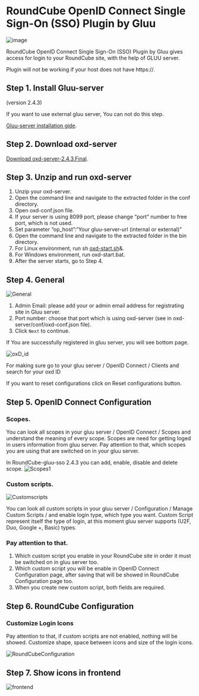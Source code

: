 # <a id="RoundCube_GLUU_SSO_plugin_0"></a>RoundCube OpenID Connect Single Sign-On (SSO) Plugin by Gluu

![image](https://raw.githubusercontent.com/GluuFederation/gluu-sso-RoundCube-plugin/master/plugin.jpg)

RoundCube OpenID Connect Single Sign-On (SSO) Plugin by Gluu gives access for login to your RoundCube site, with the help of GLUU server.

Plugin will not be working if your host does not have https://.

## <a id="Step_1_Install_Gluuserver_13"></a>Step 1\. Install Gluu-server

(version 2.4.3)

If you want to use external gluu server, You can not do this step.

[Gluu-server installation gide](https://www.gluu.org/docs/deployment/).

## <a id="Step_2_Download_oxDserver_21"></a>Step 2\. Download oxd-server

[Download oxd-server-2.4.3.Final](https://ox.gluu.org/maven/org/xdi/oxd-server/2.4.3.Final/oxd-server-2.4.3.Final-distribution.zip).

## <a id="Step_3_Unzip_and_run_oXDserver_31"></a>Step 3\. Unzip and run oxd-server

1.  Unzip your oxd-server.
2.  Open the command line and navigate to the extracted folder in the conf directory.
3.  Open oxd-conf.json file.
4.  If your server is using 8099 port, please change “port” number to free port, which is not used.
5.  Set parameter “op_host”:“Your gluu-server-url (internal or external)”
6.  Open the command line and navigate to the extracted folder in the bin directory.
7.  For Linux environment, run sh [oxd-start.sh](http://oxd-start.sh)&.
8.  For Windows environment, run oxd-start.bat.
9.  After the server starts, go to Step 4.

## <a id="Step_6_General_73"></a>Step 4\. General

![General](https://raw.githubusercontent.com/GluuFederation/gluu-sso-RoundCube-plugin/master/docu/6.png)

1.  Admin Email: please add your or admin email address for registrating site in Gluu server.
2.  Port number: choose that port which is using oxd-server (see in oxd-server/conf/oxd-conf.json file).
3.  Click `Next` to continue.

If You are successfully registered in gluu server, you will see bottom page.

![oxD_id](https://raw.githubusercontent.com/GluuFederation/gluu-sso-RoundCube-plugin/master/docu/7.png)

For making sure go to your gluu server / OpenID Connect / Clients and search for your oxd ID

If you want to reset configurations click on Reset configurations button.

## <a id="Step_8_OpenID_Connect_Configuration_89"></a>Step 5\. OpenID Connect Configuration

### <a id="Scopes_93"></a>Scopes.

You can look all scopes in your gluu server / OpenID Connect / Scopes and understand the meaning of every scope. Scopes are need for getting loged in users information from gluu server. Pay attention to that, which scopes you are using that are switched on in your gluu server.

In RoundCube-gluu-sso 2.4.3 you can add, enable, disable and delete scope. ![Scopes1](https://raw.githubusercontent.com/GluuFederation/gluu-sso-RoundCube-plugin/master/docu/9.png)

### <a id="Custom_scripts_104"></a>Custom scripts.

![Customscripts](https://raw.githubusercontent.com/GluuFederation/gluu-sso-RoundCube-plugin/master/docu/10.png)

You can look all custom scripts in your gluu server / Configuration / Manage Custom Scripts / and enable login type, which type you want. Custom Script represent itself the type of login, at this moment gluu server supports (U2F, Duo, Google +, Basic) types.

### <a id="Pay_attention_to_that_111"></a>Pay attention to that.

1.  Which custom script you enable in your RoundCube site in order it must be switched on in gluu server too.
2.  Which custom script you will be enable in OpenID Connect Configuration page, after saving that will be showed in RoundCube Configuration page too.
3.  When you create new custom script, both fields are required.

## <a id="Step_9_RoundCube_Configuration_117"></a>Step 6\. RoundCube Configuration

### <a id="Customize_Login_Icons_119"></a>Customize Login Icons

Pay attention to that, if custom scripts are not enabled, nothing will be showed. Customize shape, space between icons and size of the login icons.

![RoundCubeConfiguration](https://raw.githubusercontent.com/GluuFederation/gluu-sso-RoundCube-plugin/master/docu/11.png)

## <a id="Step_10_Show_icons_in_frontend_126"></a>Step 7\. Show icons in frontend

![frontend](https://raw.githubusercontent.com/GluuFederation/gluu-sso-RoundCube-plugin/master/docu/12.png)


